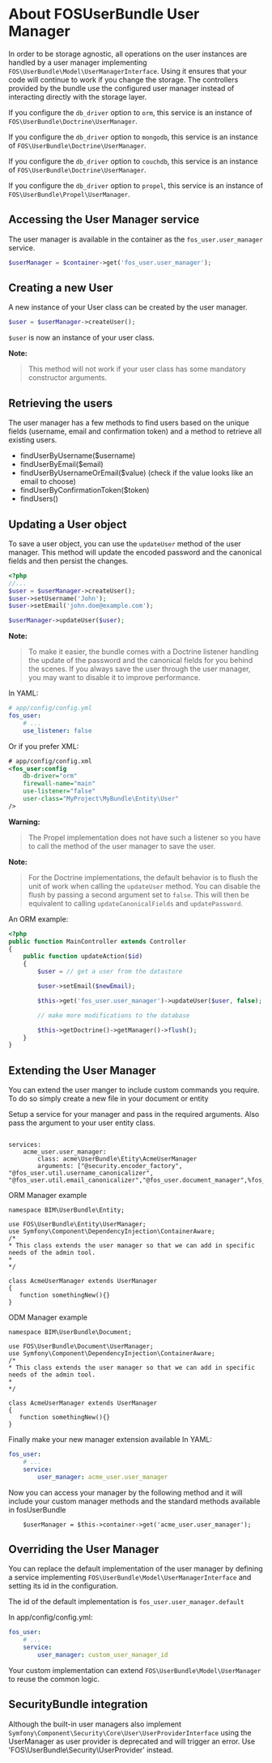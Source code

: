 About FOSUserBundle User Manager
================================

In order to be storage agnostic, all operations on the user instances are
handled by a user manager implementing `FOS\UserBundle\Model\UserManagerInterface`.
Using it ensures that your code will continue to work if you change the storage.
The controllers provided by the bundle use the configured user manager instead
of interacting directly with the storage layer.

If you configure the `db_driver` option to `orm`, this service is an instance
of `FOS\UserBundle\Doctrine\UserManager`.

If you configure the `db_driver` option to `mongodb`, this service is an
instance of `FOS\UserBundle\Doctrine\UserManager`.

If you configure the `db_driver` option to `couchdb`, this service is an
instance of `FOS\UserBundle\Doctrine\UserManager`.

If you configure the `db_driver` option to `propel`, this service is an instance
of `FOS\UserBundle\Propel\UserManager`.

## Accessing the User Manager service

The user manager is available in the container as the `fos_user.user_manager`
service.

``` php
$userManager = $container->get('fos_user.user_manager');
```

## Creating a new User

A new instance of your User class can be created by the user manager.

``` php
$user = $userManager->createUser();
```

`$user` is now an instance of your user class.

**Note:**

> This method will not work if your user class has some mandatory constructor
> arguments.

## Retrieving the users

The user manager has a few methods to find users based on the unique fields
(username, email and confirmation token) and a method to retrieve all existing
users.

- findUserByUsername($username)
- findUserByEmail($email)
- findUserByUsernameOrEmail($value)  (check if the value looks like an email to choose)
- findUserByConfirmationToken($token)
- findUsers()

## Updating a User object

To save a user object, you can use the `updateUser` method of the user manager.
This method will update the encoded password and the canonical fields and
then persist the changes.

``` php
<?php
//...
$user = $userManager->createUser();
$user->setUsername('John');
$user->setEmail('john.doe@example.com');

$userManager->updateUser($user);
```

**Note:**

> To make it easier, the bundle comes with a Doctrine listener handling the
> update of the password and the canonical fields for you behind the scenes.
> If you always save the user through the user manager, you may want to disable
> it to improve performance.

In YAML:

``` yaml
# app/config/config.yml
fos_user:
    # ...
    use_listener: false
```

Or if you prefer XML:

``` xml
# app/config/config.xml
<fos_user:config
    db-driver="orm"
    firewall-name="main"
    use-listener="false"
    user-class="MyProject\MyBundle\Entity\User"
/>
```

**Warning:**

> The Propel implementation does not have such a listener so you have to
> call the method of the user manager to save the user.

**Note:**

> For the Doctrine implementations, the default behavior is to flush the
> unit of work when calling the `updateUser` method. You can disable the
> flush by passing a second argument set to `false`.
> This will then be equivalent to calling `updateCanonicalFields` and
> `updatePassword`.

An ORM example:

``` php
<?php
public function MainController extends Controller
{
    public function updateAction($id)
    {
        $user = // get a user from the datastore

        $user->setEmail($newEmail);

        $this->get('fos_user.user_manager')->updateUser($user, false);

        // make more modifications to the database

        $this->getDoctrine()->getManager()->flush();
    }
}
```
## Extending the User Manager

You can extend the user manger to include custom commands you require. To do so simply create a new file in your document or entity

Setup a service for your manager and pass in the required arguments. Also pass the argument to your user entity class.
```

services:
    acme_user.user_manager:
        class: acme\UserBundle\Etity\AcmeUserManager
        arguments: ["@security.encoder_factory", "@fos_user.util.username_canonicalizer", "@fos_user.util.email_canonicalizer","@fos_user.document_manager",%fos_user.model.user.class%]
```

ORM Manager example
```
namespace BIM\UserBundle\Entity;

use FOS\UserBundle\Entity\UserManager;
use Symfony\Component\DependencyInjection\ContainerAware;
/*
* This class extends the user manager so that we can add in specific needs of the admin tool.
*
*/

class AcmeUserManager extends UserManager 
{
   function somethingNew(){}
}
```

ODM Manager example
```
namespace BIM\UserBundle\Document;

use FOS\UserBundle\Document\UserManager;
use Symfony\Component\DependencyInjection\ContainerAware;
/*
* This class extends the user manager so that we can add in specific needs of the admin tool.
*
*/

class AcmeUserManager extends UserManager 
{
   function somethingNew(){}
}
```

Finally make your new manager extension available
In YAML:

``` yaml
fos_user:
    # ...
    service:
        user_manager: acme_user.user_manager
```

Now you can access your manager by the following method and it will include your custom manager methods and the standard methods available in fosUserBundle
```
    $userManager = $this->container->get('acme_user.user_manager');
```

## Overriding the User Manager

You can replace the default implementation of the user manager by defining
a service implementing `FOS\UserBundle\Model\UserManagerInterface` and
setting its id in the configuration.

The id of the default implementation is `fos_user.user_manager.default`

In app/config/config.yml:

``` yaml
fos_user:
    # ...
    service:
        user_manager: custom_user_manager_id
```
Your custom implementation can extend `FOS\UserBundle\Model\UserManager`
to reuse the common logic.

## SecurityBundle integration

Although the built-in user managers also implement `Symfony\Component\Security\Core\User\UserProviderInterface`
using the UserManager as user provider is deprecated and will trigger an error. Use 'FOS\UserBundle\Security\UserProvider' instead.
